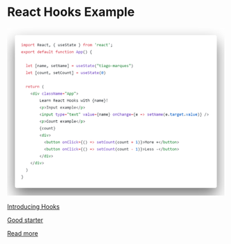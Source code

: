 # React Hooks Example

![code](images/code.png)

[Introducing Hooks](https://reactjs.org/docs/hooks-intro.html)

[Good starter](https://blog.bitsrc.io/understanding-hooks-in-react-a-deep-dive-d5d5dc88ecd9)

[Read more](https://reactjs.org/docs/hooks-reference.html)
